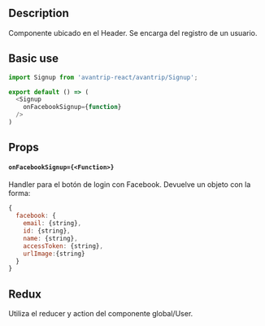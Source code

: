 ## Description
Componente ubicado en el Header. Se encarga del registro de un usuario.

## Basic use

```javascript
import Signup from 'avantrip-react/avantrip/Signup';

export default () => (
  <Signup
    onFacebookSignup={function}
  />
)
```

## Props

#### `onFacebookSignup={<Function>}`
Handler para el botón de login con Facebook. Devuelve un objeto con la forma:
```javascript
{
  facebook: {
    email: {string},
    id: {string},
    name: {string},
    accessToken: {string},
    urlImage:{string}
  }
}
```


## Redux
Utiliza el reducer y action del componente global/User.
